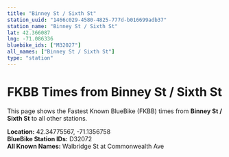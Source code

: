 ```yaml
---
title: "Binney St / Sixth St"
station_uuid: "1466c029-4580-4825-777d-b016699adb37"
station_name: "Binney St / Sixth St"
lat: 42.366087
lng: -71.086336
bluebike_ids: ["M32027"]
all_names: ["Binney St / Sixth St"]
type: "station"
---
```


# FKBB Times from Binney St / Sixth St

This page shows the Fastest Known BlueBike (FKBB) times from **Binney St / Sixth St** to all other stations.

**Location:** 42.34775567, -71.1356758  
**BlueBike Station IDs:** D32072  
**All Known Names:** Walbridge St at Commonwealth Ave

